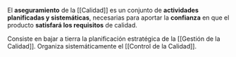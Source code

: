 El **aseguramiento** de la [[Calidad]] es un conjunto de **actividades** **planificadas y sistemáticas**, necesarias para aportar la **confianza** en que el producto **satisfará los requisitos** de calidad.

Consiste en bajar a tierra la planificación estratégica de la [[Gestión de la Calidad]]. Organiza sistemáticamente el [[Control de la Calidad]].